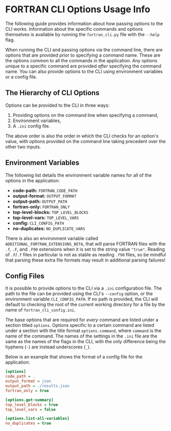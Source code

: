 # FORTRAN CLI Options Usage Info

The following guide provides information about how passing options to the CLI works. Information
about the specific commands and options themselves is available by running the `fortran_cli.py` file
with the `--help` flag.

When running the CLI and passing options via the command line, there are options that are provided
prior to specifying a command name. These are the options common to all the commands in the
application. Any options unique to a specific command are provided *after* specifying the command
name. You can also provide options to the CLI using environment variables or a config file.

## The Hierarchy of CLI Options

Options can be provided to the CLI in three ways:

1. Providing options on the command line when specifying a command,
2. Environment variables,
3. A `.ini` config file.

The above order is also the order in which the CLI checks for an option's value, with options
provided on the command line taking precedent over the other two inputs.

## Environment Variables

The following list details the environment variable names for all of the options in the application:

- **code-path:** `FORTRAN_CODE_PATH`
- **output-format:** `OUTPUT_FORMAT`
- **output-path:** `OUTPUT_PATH`
- **fortran-only:** `FORTRAN_ONLY`
- **top-level-blocks:** `TOP_LEVEL_BLOCKS`
- **top-level-vars:** `TOP_LEVEL_VARS`
- **config:** `CLI_CONFIG_PATH`
- **no-duplicates:** `NO_DUPLICATE_VARS`

There is also an environment variable called `ADDITIONAL_FORTRAN_EXTENSIONS_BETA`, that will parse FORTRAN files with
the `.f`, `.F`, and `.F90` extensions when it is set to the string value `"true"`. Reading of `.F`/`.f` files in
particular is not as stable as reading `.f90` files, so be mindful that parsing these extra file formats may result in
additional parsing failures!

## Config Files

It is possible to provide options to the CLI via a `.ini` configuration file. The path to the file
can be provided using the CLI's `--config` option, or the environment variable `CLI_CONFIG_PATH`. If
no path is provided, the CLI will default to checking the root of the current working directory for
a file by the name of `fortran_cli_config.ini`.

The base options that are required for *every* command are listed under a section titled `options`.
Options specific to a certain command are listed under a section with the title format
`options.command`, where `command` is the name of the command. The names of the settings in the
`.ini` file are the same as the names of the flags in the CLI, with the only difference being the
hyphens (`-`) are instead underscores (`_`).

Below is an example that shows the format of a config file for the application:

```ini
[options]
code_path = .
output_format = json
output_path = ./results.json
fortran_only = true

[options.get-summary]
top_level_blocks = true
top_level_vars = false

[options.list-all-variables]
no_duplicates = true
```
